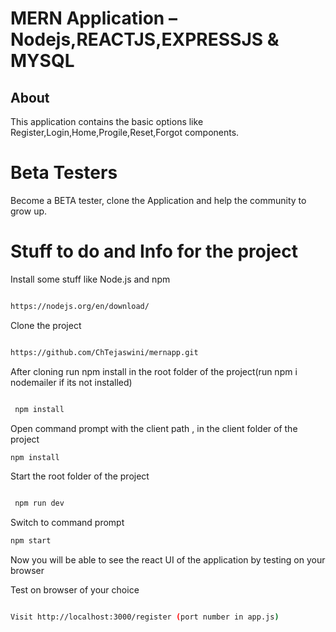 
# MERN Application – Nodejs,REACTJS,EXPRESSJS & MYSQL

## About

This application contains the basic options like Register,Login,Home,Progile,Reset,Forgot components.



# Beta Testers

Become a BETA tester, clone the Application and help the community to grow up.



# Stuff to do and Info for the project

Install some stuff like Node.js and npm

```bash

https://nodejs.org/en/download/

```

Clone the project

```bash

https://github.com/ChTejaswini/mernapp.git

```



After cloning run npm install in the root folder of the project(run npm i nodemailer if its not installed) 

```bash

 npm install

```
Open command prompt with the client path , in the client folder of the project 
```bash
npm install

```

Start the root folder of the project

```bash

 npm run dev

```
Switch to command prompt 
```bash
npm start

```
Now you will be able to see the react UI of the application by testing on your browser


Test on browser of your choice

```bash

Visit http://localhost:3000/register (port number in app.js)


```
